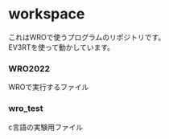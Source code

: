# workspace
これはWROで使うプログラムのリポジトリです。  
EV3RTを使って動かしています。
### WRO2022
WROで実行するファイル
### wro_test
c言語の実験用ファイル
